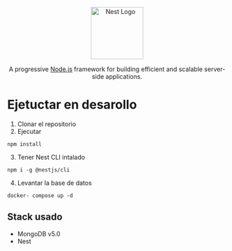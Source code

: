 <p align="center">
  <a href="http://nestjs.com/" target="blank"><img src="https://nestjs.com/img/logo-small.svg" width="120" alt="Nest Logo" /></a>
</p>

[circleci-image]: https://img.shields.io/circleci/build/github/nestjs/nest/master?token=abc123def456
[circleci-url]: https://circleci.com/gh/nestjs/nest

  <p align="center">A progressive <a href="http://nodejs.org" target="_blank">Node.js</a> framework for building efficient and scalable server-side applications.</p>
    <p align="center">

# Ejetuctar en desarollo

1. Clonar el repositorio
2. Ejecutar
```
npm install
```

3. Tener Nest CLI intalado
```
npm i -g @nestjs/cli
```

4. Levantar la base de datos
```
docker- compose up -d
```

## Stack usado
* MongoDB v5.0
* Nest
